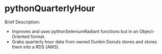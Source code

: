 # pythonQuarterlyHour

Brief Description:

- Improves and uses pythonSeleniumRadiant functions but in an Object-Oriented format.
- Grabs quarterly hour data from owned Dunkin Donuts stores and stores them into a RDS (AWS).
